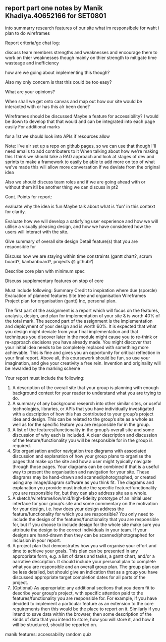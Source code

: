 ## report part one notes by Manik Khadiya.40652166 for SET0801

into 
summarry
research
features of our site
what im responsibele for 
waht i plan to do
wireframes



Report criteria/gc chat log: 

discuss team members strengths and weaknesses and encourage them to work on thier weaknesses though mainly on thier strength to mitigate time wasteage and inefficiency

how are we going about implementing this though?

Also my only concern is that this could be too easy?

What are your opinions?

When shall we get onto canvas and map out how our site would be interacted with or has this alr been done?

Wireframes should be discussed Maybe a feature for accessibility? I would be down to develop that that would and can be integrated into each page easily For additional marks

for a 1st we should look into APIs if resources allow

Note: I've alr set up a repo on github pages, so we can use that though I'll need emails to add contributers to it When talking about how we're making this
I think we should take a RAD approach and look at stages of dev and sprints to make a framework to easily be able to add more on top of what we've made this will allow more conversation
if we deviate from the original idea

Also we should discuss team roles and if we are going ahead with or without them itll be another thing we can discuss in pt2

Cont. Points for report: 

evaluate why the idea is fun Maybe talk about what is 'fun' in this context for clarity.

Evaluate how we will develop a satisfying user experience and how we will utilise a visually pleasing design, and how we have considered how the users will interact with the site.

Give summary of overall site design Detail feature(s) that you are responsible for

Discuss how we are staying within time constraints (gantt chart?, scrum board?, kanbanboard?, projects @ github?)

Describe core plan with minimum spec

Discuss supplementary features on stop of core

Must include following: 
Summary
Credit to inspiration where due (sporcle)
Evaluation of planned features
Site tree and organisation Wireframes
Project plan for organisation (gantt) Inc, personal plan. 
 
The first part of the assignment is a report which will focus on the features, analysis, design, and plan for implementation of your site & is worth 40% of the total mark. The second part of the assignment is the implementation and deployment of your design and is worth 60%. It is expected that what you design might deviate from your final implementation and that techniques you discover later in the module might cause you to re-think or re-approach decisions you have already made. You might discover that your initial idea needs to be completely replaced with something more achievable. This is fine and gives you an opportunity for critical reflection in your final report. Above all, this coursework should be fun, so use your imagination, and give your creativity a free rein. Invention and originality will be rewarded by the marking scheme 

Your report must include the following: 
1. A description of the overall site that your group is planning with enough background context for your reader to understand what you are trying to do. 
2. A summary of any background research into other similar sites, or useful technologies, libraries, or APIs that you have individually investigated with a description of how this has contributed to your group’s project idea and design. This can be related to the group’s site as a whole as well as for the specific feature you are responsible for in the group. 
3. A list of the features/functionality in the group’s overall site and some discussion of why each is included. A clear description and discussion of the feature/functionality you will be responsible for in the group is required. 
4. Site organisation and/or navigation tree diagrams with associated discussion and explanation of how your group plans to organise the pages that make up the site and how a user might typically navigate through those pages. Your diagrams can be combined if that is a useful way to present the organisation and navigation for your site. These diagrams may be hand-drawn and scanned/photographed, or created using any image/diagram software as you think fit. The diagrams and explanation you provide must include the specific feature/functionality you are responsible for, but they can also address site as a whole. 
5. A sketch/wireframe/low/mid/high-fidelity prototype of an initial user interface for your group’s site and some commentary on the motivation for your design, i.e. how does your design address the feature/functionality for which you are responsible? You only need to include the design of the features/functionality that you are responsible for, but if you choose to include design for the whole site make sure you attribute the design to the correct individuals in your team. If your designs are hand-drawn then they can be scanned/photographed for inclusion in your report. 
6. A project plan that demonstrates how you will organise your effort and time to achieve your goals. This plan can be presented in any appropriate form, e.g. a list of dates and tasks, a gantt chart, and/or a narrative description. It should include your personal plan to complete what you are responsible and an overall group plan. The group plan can be less detailed, but should give an indication that as a group you have discussed appropriate target completion dates for all parts of the project. 
7. (Optional) As appropriate: any additional sections that you deem fit to describe your group’s project, with specific attention paid to the features/functionality you are responsible for. For example, if you have decided to implement a particular feature as an extension to the core requirements then this would be the place to report on it. Similarly if you intend to save data within the browser, then some description of the kinds of data that you intend to store, how you will store it, and how it will be structured, should be reported on. 


manik features:
accessability
random quiz